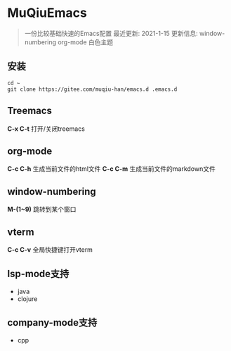 # MuQiuEmacs
> 一份比较基础快速的Emacs配置
> 最近更新: 2021-1-15
> 更新信息: window-numbering org-mode 白色主题

## 安装

```Shell
cd ~
git clone https://gitee.com/muqiu-han/emacs.d .emacs.d
```
## Treemacs
__C-x C-t__ 打开/关闭treemacs

## org-mode
__C-c C-h__ 生成当前文件的html文件
__C-c C-m__ 生成当前文件的markdown文件

## window-numbering
__M-(1~9)__ 跳转到某个窗口

## vterm
__C-c C-v__ 全局快捷键打开vterm

## lsp-mode支持
+ java
+ clojure

## company-mode支持
+ cpp
